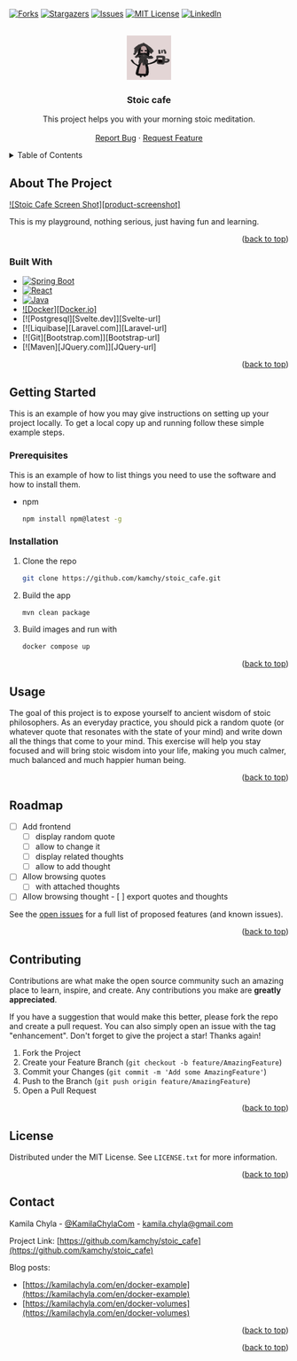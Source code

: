 <!-- Improved compatibility of back to top link: See: https://github.com/othneildrew/Best-README-Template/pull/73 -->
<a name="readme-top"></a>
[![Forks][forks-shield]][forks-url]
[![Stargazers][stars-shield]][stars-url]
[![Issues][issues-shield]][issues-url]
[![MIT License][license-shield]][license-url]
[![LinkedIn][linkedin-shield]][linkedin-url]



<!-- PROJECT LOGO -->
<br />
<div align="center">
  <a href="https://github.com/kamchy/stoic_cafe">
    <img src="images/logo.png" alt="Logo" width="80" height="80">
  </a>

<h3 align="center">Stoic cafe</h3>

  <p align="center">
    This project helps you with your morning stoic meditation.
    <br />
    <br />
    <a href="https://github.com/kamchy/stoic_cafe/issues">Report Bug</a>
    ·
    <a href="https://github.com/kamchy/stoic_cafe/features">Request Feature</a>
  </p>
</div>



<!-- TABLE OF CONTENTS -->
<details>
  <summary>Table of Contents</summary>
  <ol>
    <li>
      <a href="#about-the-project">About The Project</a>
      <ul>
        <li><a href="#built-with">Built With</a></li>
      </ul>
    </li>
    <li>
      <a href="#getting-started">Getting Started</a>
      <ul>
        <li><a href="#prerequisites">Prerequisites</a></li>
        <li><a href="#installation">Installation</a></li>
      </ul>
    </li>
    <li><a href="#usage">Usage</a></li>
    <li><a href="#roadmap">Roadmap</a></li>
    <li><a href="#contributing">Contributing</a></li>
    <li><a href="#license">License</a></li>
    <li><a href="#contact">Contact</a></li>
    <li><a href="#acknowledgments">Acknowledgments</a></li>
  </ol>
</details>



<!-- ABOUT THE PROJECT -->
## About The Project

[![Stoic Cafe Screen Shot][product-screenshot]](https://github.com/kamchy/stoic_cafe)

This is my playground, nothing serious, just having fun and learning.
<p align="right">(<a href="#readme-top">back to top</a>)</p>



### Built With

* [![Spring Boot][boot.io]][Spring-boot]
* [![React][React.js]][React-url]
* [![Java][Java-badge]][Java-url]
* [![Docker][Docker.io]][Docker-url]
* [![Postgresql][Svelte.dev]][Svelte-url]
* [![Liquibase][Laravel.com]][Laravel-url]
* [![Git][Bootstrap.com]][Bootstrap-url]
* [![Maven][JQuery.com]][JQuery-url]

<p align="right">(<a href="#readme-top">back to top</a>)</p>



<!-- GETTING STARTED -->
## Getting Started

This is an example of how you may give instructions on setting up your project locally.
To get a local copy up and running follow these simple example steps.

### Prerequisites

This is an example of how to list things you need to use the software and how to install them.
* npm
  ```sh
  npm install npm@latest -g
  ```

### Installation

1. Clone the repo
   ```sh
   git clone https://github.com/kamchy/stoic_cafe.git
   ```
2. Build the app
   ```sh
   mvn clean package
   ```
1. Build images and run with
   ```sh
   docker compose up
   ```

<p align="right">(<a href="#readme-top">back to top</a>)</p>



<!-- USAGE EXAMPLES -->
## Usage

The goal of this project is to expose yourself to ancient wisdom of stoic philosophers. As an everyday practice,
you should pick a random quote (or whatever quote that resonates with the state of your mind) and write down all 
the things that come to your mind. This exercise will help you stay focused and will
bring stoic wisdom into your life, making you much calmer, much balanced and much happier human being.


<p align="right">(<a href="#readme-top">back to top</a>)</p>



<!-- ROADMAP -->
## Roadmap

- [ ] Add frontend 
  - [ ] display random quote
  - [ ] allow to change it
  - [ ] display related thoughts
  - [ ] allow to add thought
- [ ] Allow browsing quotes
  - [ ] with attached thoughts
- [ ] Allow browsing thought
      - [ ] export quotes and thoughts

See the [open issues](https://github.com/kamchy/stoic_cafe/issues) for a full list of proposed features (and known issues).

<p align="right">(<a href="#readme-top">back to top</a>)</p>



<!-- CONTRIBUTING -->
## Contributing

Contributions are what make the open source community such an amazing place to learn, inspire, and create. Any contributions you make are **greatly appreciated**.

If you have a suggestion that would make this better, please fork the repo and create a pull request. You can also simply open an issue with the tag "enhancement".
Don't forget to give the project a star! Thanks again!

1. Fork the Project
2. Create your Feature Branch (`git checkout -b feature/AmazingFeature`)
3. Commit your Changes (`git commit -m 'Add some AmazingFeature'`)
4. Push to the Branch (`git push origin feature/AmazingFeature`)
5. Open a Pull Request

<p align="right">(<a href="#readme-top">back to top</a>)</p>



<!-- LICENSE -->
## License

Distributed under the MIT License. See `LICENSE.txt` for more information.
<p align="right">(<a href="#readme-top">back to top</a>)</p>



<!-- CONTACT -->
## Contact

Kamila Chyla - [@KamilaChylaCom](https://twitter.com/KamilaChylaCom) - kamila.chyla@gmail.com

Project Link: [https://github.com/kamchy/stoic_cafe](https://github.com/kamchy/stoic_cafe)

Blog posts: 

 * [https://kamilachyla.com/en/docker-example](https://kamilachyla.com/en/docker-example)
 * [https://kamilachyla.com/en/docker-volumes](https://kamilachyla.com/en/docker-volumes)

<p align="right">(<a href="#readme-top">back to top</a>)</p>


<p align="right">(<a href="#readme-top">back to top</a>)</p>



<!-- MARKDOWN LINKS & IMAGES -->
<!-- https://www.markdownguide.org/basic-syntax/#reference-style-links -->
[contributors-shield]: https://img.shields.io/github/contributors/kamchy/stoic_cafe.svg?style=for-the-badge
[contributors-url]: https://github.com/kamchy/stoic_cafe/graphs/contributors
[forks-shield]: https://img.shields.io/github/forks/kamchy/stoic_cafe.svg?style=for-the-badge
[forks-url]: https://github.com/kamchy/stoic_cafe/network/members
[stars-shield]: https://img.shields.io/github/stars/kamchy/stoic_cafe.svg?style=for-the-badge
[stars-url]: https://github.com/kamchy/stoic_cafe/stargazers
[issues-shield]: https://img.shields.io/github/issues/kamchy/stoic_cafe.svg?style=for-the-badge
[issues-url]: https://github.com/kamchy/stoic_cafe/issues
[license-shield]: https://img.shields.io/github/license/kamchy/stoic_cafe.svg?style=for-the-badge
[license-url]: https://github.com/kamchy/stoic_cafe/blob/master/LICENSE.txt
[linkedin-shield]: https://img.shields.io/badge/-LinkedIn-black.svg?style=for-the-badge&logo=linkedin&colorB=555
[linkedin-url]: https://linkedin.com/in/kamila_chyla
[boot.io]: https://img.shields.io/badge/boot.io-000000?style=for-the-badge&logo=springboot&logoColor=6DB33F
[Spring-boot]: https://boot.io
[React.js]: https://img.shields.io/badge/React-20232A?style=for-the-badge&logo=react&logoColor=61DAFB
[React-url]: https://reactjs.org/
[Java-badge]: https://img.shields.io/badge/openjdk-35495E?style=for-the-badge&logo=openjdk&logoColor=0000
[Java-url]: https://docs.oracle.com/en/java/javase/17/docs/api/index.html
[Docker-badge]: https://img.shields.io/badge/docker?style=for-the-badge&logo=docker
[Docker-url]: https://docs.docker.com
